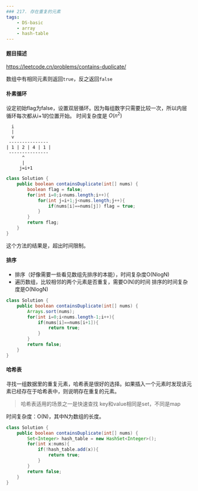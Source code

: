 ```yaml
---
### 217. 存在重复的元素
tags:
    - DS-basic
    - array
    - hash-table
---
```


#### 题目描述

https://leetcode.cn/problems/contains-duplicate/

数组中有相同元素则返回`true`，反之返回`false`

#### 朴素循环

设定初始flag为false，设置双层循环。因为每组数字只需要比较一次，所以内层循环每次都从i+1的位置开始。
时间复杂度是 $O(n^2)$

```
  i
  |
  v
 ---------------
| 1 | 2 | 4 | 1 |           
 ---------------
      ^
      |
     j=i+1
```


```java
class Solution {
    public boolean containsDuplicate(int[] nums) {
        boolean flag = false;
        for(int i=0;i<nums.length;i++){
            for(int j=i+1;j<nums.length;j++){
                if(nums[i]==nums[j]) flag = true;
            }
        }
        return flag;
    }
}
```

这个方法的结果是，超出时间限制。

#### 排序

- 排序（好像需要一些看见数组先排序的本能），时间复杂度O(NlogN)
- 遍历数组，比较相邻的两个元素是否重复，需要O(N)的时间
排序的时间复杂度是O(NlogN)

```java
class Solution {
    public boolean containsDuplicate(int[] nums) {
        Arrays.sort(nums);
        for(int i=0;i<nums.length-1;i++){
            if(nums[i]==nums[i+1]){
                return true;
            }
        }
        return false;
    }
}
```

#### 哈希表

寻找一组数据里的重复元素，哈希表是很好的选择。如果插入一个元素时发现该元素已经存在于哈希表中，则说明存在重复的元素。
> 哈希表适用的场景之一是快速查找
> key和value相同是set，不同是map

时间复杂度：O(N)，其中N为数组的长度。

```java
class Solution {
    public boolean containsDuplicate(int[] nums) {
        Set<Integer> hash_table = new HashSet<Integer>();
        for(int x:nums){
            if(!hash_table.add(x)){
                return true;
            }
        }
        return false;
    }
}
```